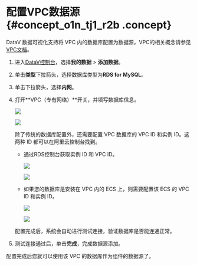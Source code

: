 # 配置VPC数据源 {#concept_o1n_tj1_r2b .concept}

DataV 数据可视化支持将 VPC 内的数据库配置为数据源，VPC的相关概念请参见[VPC文档](https://www.alibabacloud.com/help/zh/product/27706.html)。

1.  进入[DataV控制台](http://datav.aliyun.com/)，选择**我的数据** \> **添加数据**。
2.  单击**类型**下拉箭头，选择数据库类型为**RDS for MySQL**。
3.  单击下拉箭头，选择**内网**。
4.  打开**VPC（专有网络）**开关，并填写数据库信息。

    ![](http://static-aliyun-doc.oss-cn-hangzhou.aliyuncs.com/assets/img/16581/15355150169304_zh-CN.png)

    ![](http://static-aliyun-doc.oss-cn-hangzhou.aliyuncs.com/assets/img/16581/15355150169305_zh-CN.png)

    除了传统的数据库配置外，还需要配置 VPC 数据库的 VPC ID 和实例 ID。这两种 ID 都可以在阿里云控制台找到。

    -   通过RDS控制台获取实例 ID 和 VPC ID。

        ![](http://static-aliyun-doc.oss-cn-hangzhou.aliyuncs.com/assets/img/16581/15355150168636_zh-CN.png)

        ![](http://static-aliyun-doc.oss-cn-hangzhou.aliyuncs.com/assets/img/16581/15355150178637_zh-CN.png)

    -   如果您的数据库是安装在 VPC 内的 ECS 上，则需要配置该 ECS 的 VPC ID 和实例 ID。

        ![](http://static-aliyun-doc.oss-cn-hangzhou.aliyuncs.com/assets/img/16581/15355150178638_zh-CN.png)

        ![](http://static-aliyun-doc.oss-cn-hangzhou.aliyuncs.com/assets/img/16581/15355150178639_zh-CN.png)

    配置完成后，系统会自动进行测试连接，验证数据库是否能连通正常。

5.  测试连接通过后，单击**完成**，完成数据源添加。

配置完成后您就可以使用该 VPC 的数据库作为组件的数据源了。

